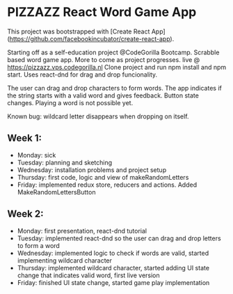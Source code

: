 # PIZZAZZ React Word Game App

This project was bootstrapped with [Create React App] (https://github.com/facebookincubator/create-react-app).

Starting off as a self-education project @CodeGorilla Bootcamp.
Scrabble based word game app. More to come as project progresses.
live @ https://pizzazz.vps.codegorilla.nl
Clone project and run npm install and npm start.
Uses react-dnd for drag and drop funcionality.

The user can drag and drop characters to form words. 
The app indicates if the string starts with a valid word and gives feedback.
Button state changes. Playing a word is not possible yet.

Known bug: wildcard letter disappears when dropping on itself.

## Week 1:
- Monday: sick
- Tuesday: planning and sketching
- Wednesday: installation problems and project setup
- Thursday: first code, logic and view of makeRandomLetters
- Friday: implemented redux store, reducers and actions. Added MakeRandomLettersButton

## Week 2:
- Monday: first presentation, react-dnd tutorial
- Tuesday: implemented react-dnd so the user can drag and drop letters to form a word
- Wednesday: implemented logic to check if words are valid, started implementing wildcard character
- Thursday: implemented wildcard character, started adding UI state change that indicates valid word, first live version
- Friday: finished UI state change, started game play implementation

